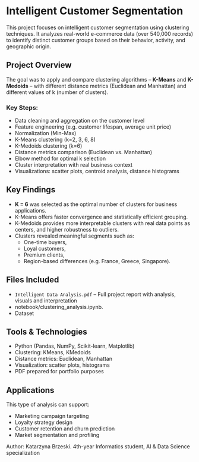
# Intelligent Customer Segmentation

This project focuses on intelligent customer segmentation using clustering techniques. It analyzes real-world e-commerce data (over 540,000 records) to identify distinct customer groups based on their behavior, activity, and geographic origin.

## Project Overview

The goal was to apply and compare clustering algorithms – **K-Means** and **K-Medoids** – with different distance metrics (Euclidean and Manhattan) and different values of k (number of clusters).

### Key Steps:

- Data cleaning and aggregation on the customer level
- Feature engineering (e.g. customer lifespan, average unit price)
- Normalization (Min-Max)
- K-Means clustering (k=2, 3, 6, 8)
- K-Medoids clustering (k=6)
- Distance metrics comparison (Euclidean vs. Manhattan)
- Elbow method for optimal k selection
- Cluster interpretation with real business context
- Visualizations: scatter plots, centroid analysis, distance histograms

## Key Findings

- **K = 6** was selected as the optimal number of clusters for business applications.
- K-Means offers faster convergence and statistically efficient grouping.
- K-Medoids provides more interpretable clusters with real data points as centers, and higher robustness to outliers.
- Clusters revealed meaningful segments such as:
  - One-time buyers,
  - Loyal customers,
  - Premium clients,
  - Region-based differences (e.g. France, Greece, Singapore).

## Files Included

- `Intelligent Data Analysis.pdf` – Full project report with analysis, visuals and interpretation
- notebook/clustering_analysis.ipynb.
-  Dataset 

## Tools & Technologies

- Python (Pandas, NumPy, Scikit-learn, Matplotlib)
- Clustering: KMeans, KMedoids
- Distance metrics: Euclidean, Manhattan
- Visualization: scatter plots, histograms
- PDF prepared for portfolio purposes

## Applications

This type of analysis can support:
- Marketing campaign targeting
- Loyalty strategy design
- Customer retention and churn prediction
- Market segmentation and profiling

Author: Katarzyna Brzeski.
4th-year Informatics student, AI & Data Science specialization


